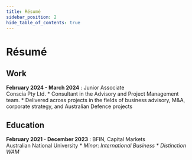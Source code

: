 ```yaml
---
title: Résumé
sidebar_position: 2
hide_table_of_contents: true
---
```


# Résumé

## **Work**
**February 2024 - March 2024**
:   Junior Associate\
    Conscia Pty Ltd.
    * Consultant in the Advisory and Project Management team.
    * Delivered across projects in the fields of 
    business advisory, M&A, corporate strategy, and Australian Defence projects


## **Education**

**February 2021 - December 2023**
:   BFIN, Capital Markets\
    Australian National University
    * *Minor: International Business*
    * *Distinction WAM*
